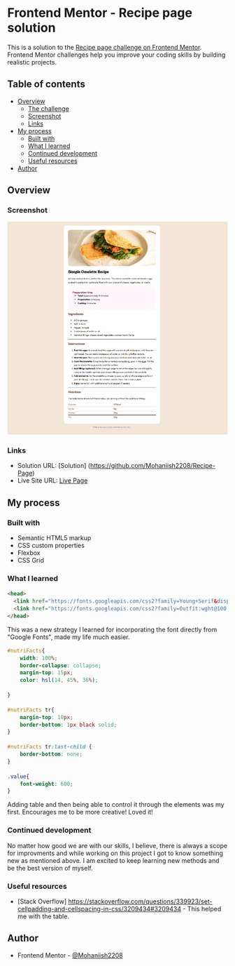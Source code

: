# Frontend Mentor - Recipe page solution

This is a solution to the [Recipe page challenge on Frontend Mentor](https://www.frontendmentor.io/challenges/recipe-page-KiTsR8QQKm). Frontend Mentor challenges help you improve your coding skills by building realistic projects. 

## Table of contents

- [Overview](#overview)
  - [The challenge](#the-challenge)
  - [Screenshot](#screenshot)
  - [Links](#links)
- [My process](#my-process)
  - [Built with](#built-with)
  - [What I learned](#what-i-learned)
  - [Continued development](#continued-development)
  - [Useful resources](#useful-resources)
- [Author](#author)

## Overview

### Screenshot

![#Recipe Page](./screenshot.png)

### Links

- Solution URL: [Solution] (https://github.com/Mohaniish2208/Recipe-Page)
- Live Site URL: [Live Page](https://mohaniish2208.github.io/Recipe-Page/)

## My process

### Built with

- Semantic HTML5 markup
- CSS custom properties
- Flexbox
- CSS Grid

### What I learned

```html
<head>
  <link href="https://fonts.googleapis.com/css2?family=Young+Serif&display=swap" rel="stylesheet">
  <link href="https://fonts.googleapis.com/css2?family=Outfit:wght@100..900&display=swap" rel="stylesheet">
</head>  
```
This was a new strategy I learned for incorporating the font directly from "Google Fonts", made my life much easier.

```css
#nutriFacts{
    width: 100%;
    border-collapse: collapse;
    margin-top: 15px;
    color: hsl(14, 45%, 36%);

}

#nutriFacts tr{
    margin-top: 10px;
    border-bottom: 1px black solid;
}

#nutriFacts tr:last-child {
    border-bottom: none;
}

.value{
    font-weight: 600;
}
```
Adding table and then being able to control it through the elements was my first. Encourages me to be more creative! Loved it!

### Continued development

No matter how good we are with our skills, I believe, there is always a scope for improvments and while working on this project I got to know something new as mentioned above. I am excited to keep learning new methods and be the best version of myself.

### Useful resources

- [Stack Overflow] https://stackoverflow.com/questions/339923/set-cellpadding-and-cellspacing-in-css/3209434#3209434 - This helped me with the table.

## Author

- Frontend Mentor - [@Mohaniish2208](https://www.frontendmentor.io/profile/Mohaniish2208)